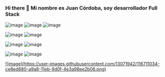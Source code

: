 ### Hi there 👋 Mi nombre es Juan Córdoba, soy desarrollador Full Stack

![image](https://user-images.githubusercontent.com/13071942/116709029-aa31fc80-a9a6-11eb-85b9-5378cd247d52.png)
![image](https://user-images.githubusercontent.com/13071942/116709257-e2393f80-a9a6-11eb-83ba-bc3d8af49987.png)
![image](https://user-images.githubusercontent.com/13071942/116709980-9f2b9c00-a9a7-11eb-803e-0d34e8c27be1.png)

![image](https://user-images.githubusercontent.com/13071942/116710028-ae124e80-a9a7-11eb-8479-389e5b2b5837.png)
![image](https://user-images.githubusercontent.com/13071942/116710056-b66a8980-a9a7-11eb-952b-f5663042749a.png)

![image](https://user-images.githubusercontent.com/13071942/116709488-190f5580-a9a7-11eb-9047-fcc4398a4578.png)
![image](https://user-images.githubusercontent.com/13071942/116710158-d13cfe00-a9a7-11eb-96c9-ce5ce9fb25e7.png)

![image](https://user-images.githubusercontent.com/13071942/116710179-d8640c00-a9a7-11eb-85c5-05264336cd73.png)
![image](https://user-images.githubusercontent.com/13071942/116710202-def28380-a9a7-11eb-9725-8201f89bb3a7.png)

<a href="www.google.com.ar">
![image](https://user-images.githubusercontent.com/13071942/116711034-ce8ed880-a9a8-11eb-9d0f-4e3a98ee2b06.png)
</a>

[r2h]: http://github.com/github/markup/tree/master/lib/github/commands/rest2html
[r2hc]: http://github.com/github/markup/tree/master/lib/github/markups.rb#L13
<!--
**Juancordoba/Juancordoba** is a ✨ _special_ ✨ repository because its `README.md` (this file) appears on your GitHub profile.

Here are some ideas to get you started:

- 🔭 I’m currently working on ...
- 🌱 I’m currently learning ...
- 👯 I’m looking to collaborate on ...
- 🤔 I’m looking for help with ...
- 💬 Ask me about ...
- 📫 How to reach me: ...
- 😄 Pronouns: ...
- ⚡ Fun fact: ...
-->
